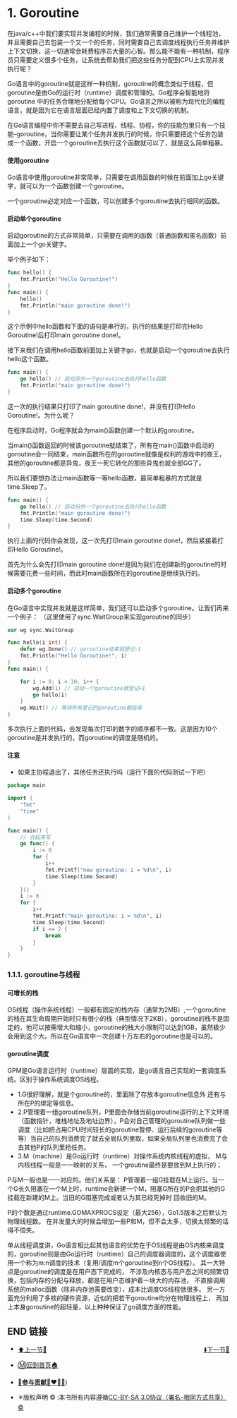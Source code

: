 # 1. Goroutine

在java/c++中我们要实现并发编程的时候，我们通常需要自己维护一个线程池，并且需要自己去包装一个又一个的任务，同时需要自己去调度线程执行任务并维护上下文切换，这一切通常会耗费程序员大量的心智。那么能不能有一种机制，程序员只需要定义很多个任务，让系统去帮助我们把这些任务分配到CPU上实现并发执行呢？

Go语言中的goroutine就是这样一种机制，goroutine的概念类似于线程，但 goroutine是由Go的运行时（runtime）调度和管理的。Go程序会智能地将 goroutine 中的任务合理地分配给每个CPU。Go语言之所以被称为现代化的编程语言，就是因为它在语言层面已经内置了调度和上下文切换的机制。

在Go语言编程中你不需要去自己写进程、线程、协程，你的技能包里只有一个技能–goroutine，当你需要让某个任务并发执行的时候，你只需要把这个任务包装成一个函数，开启一个goroutine去执行这个函数就可以了，就是这么简单粗暴。

#### 使用goroutine

Go语言中使用goroutine非常简单，只需要在调用函数的时候在前面加上go关键字，就可以为一个函数创建一个goroutine。

一个goroutine必定对应一个函数，可以创建多个goroutine去执行相同的函数。

#### 启动单个goroutine

启动goroutine的方式非常简单，只需要在调用的函数（普通函数和匿名函数）前面加上一个go关键字。

举个例子如下：

```go
func hello() {
    fmt.Println("Hello Goroutine!")
}
func main() {
    hello()
    fmt.Println("main goroutine done!")
}
```

这个示例中hello函数和下面的语句是串行的，执行的结果是打印完Hello Goroutine!后打印main goroutine done!。

接下来我们在调用hello函数前面加上关键字go，也就是启动一个goroutine去执行hello这个函数。

```go
func main() {
    go hello() // 启动另外一个goroutine去执行hello函数
    fmt.Println("main goroutine done!")
}
```

这一次的执行结果只打印了main goroutine done!，并没有打印Hello Goroutine!。为什么呢？

在程序启动时，Go程序就会为main()函数创建一个默认的goroutine。

当main()函数返回的时候该goroutine就结束了，所有在main()函数中启动的goroutine会一同结束，main函数所在的goroutine就像是权利的游戏中的夜王，其他的goroutine都是异鬼，夜王一死它转化的那些异鬼也就全部GG了。

所以我们要想办法让main函数等一等hello函数，最简单粗暴的方式就是time.Sleep了。

```go
func main() {
    go hello() // 启动另外一个goroutine去执行hello函数
    fmt.Println("main goroutine done!")
    time.Sleep(time.Second)
}
```

执行上面的代码你会发现，这一次先打印main goroutine done!，然后紧接着打印Hello Goroutine!。

首先为什么会先打印main goroutine done!是因为我们在创建新的goroutine的时候需要花费一些时间，而此时main函数所在的goroutine是继续执行的。

#### 启动多个goroutine

在Go语言中实现并发就是这样简单，我们还可以启动多个goroutine。让我们再来一个例子： （这里使用了sync.WaitGroup来实现goroutine的同步）

```go
var wg sync.WaitGroup

func hello(i int) {
    defer wg.Done() // goroutine结束就登记-1
    fmt.Println("Hello Goroutine!", i)
}
func main() {

    for i := 0; i < 10; i++ {
        wg.Add(1) // 启动一个goroutine就登记+1
        go hello(i)
    }
    wg.Wait() // 等待所有登记的goroutine都结束
}
```

多次执行上面的代码，会发现每次打印的数字的顺序都不一致。这是因为10个goroutine是并发执行的，而goroutine的调度是随机的。

#### 注意

- 如果主协程退出了，其他任务还执行吗（运行下面的代码测试一下吧）

```go
package main

import (
    "fmt"
    "time"
)

func main() {
    // 合起来写
    go func() {
        i := 0
        for {
            i++
            fmt.Printf("new goroutine: i = %d\n", i)
            time.Sleep(time.Second)
        }
    }()
    i := 0
    for {
        i++
        fmt.Printf("main goroutine: i = %d\n", i)
        time.Sleep(time.Second)
        if i == 2 {
            break
        }
    }
}
```

### 1.1.1. goroutine与线程

#### 可增长的栈

OS线程（操作系统线程）一般都有固定的栈内存（通常为2MB）,一个goroutine的栈在其生命周期开始时只有很小的栈（典型情况下2KB），goroutine的栈不是固定的，他可以按需增大和缩小，goroutine的栈大小限制可以达到1GB，虽然极少会用到这个大。所以在Go语言中一次创建十万左右的goroutine也是可以的。

#### goroutine调度

GPM是Go语言运行时（runtime）层面的实现，是go语言自己实现的一套调度系统。区别于操作系统调度OS线程。

- 1.G很好理解，就是个goroutine的，里面除了存放本goroutine信息外 还有与所在P的绑定等信息。
- 2.P管理着一组goroutine队列，P里面会存储当前goroutine运行的上下文环境（函数指针，堆栈地址及地址边界），P会对自己管理的goroutine队列做一些调度（比如把占用CPU时间较长的goroutine暂停、运行后续的goroutine等等）当自己的队列消费完了就去全局队列里取，如果全局队列里也消费完了会去其他P的队列里抢任务。
- 3.M（machine）是Go运行时（runtime）对操作系统内核线程的虚拟， M与内核线程一般是一一映射的关系， 一个groutine最终是要放到M上执行的；

P与M一般也是一一对应的。他们关系是： P管理着一组G挂载在M上运行。当一个G长久阻塞在一个M上时，runtime会新建一个M，阻塞G所在的P会把其他的G 挂载在新建的M上。当旧的G阻塞完成或者认为其已经死掉时 回收旧的M。

P的个数是通过runtime.GOMAXPROCS设定（最大256），Go1.5版本之后默认为物理线程数。 在并发量大的时候会增加一些P和M，但不会太多，切换太频繁的话得不偿失。

单从线程调度讲，Go语言相比起其他语言的优势在于OS线程是由OS内核来调度的，goroutine则是由Go运行时（runtime）自己的调度器调度的，这个调度器使用一个称为m:n调度的技术（复用/调度m个goroutine到n个OS线程）。 其一大特点是goroutine的调度是在用户态下完成的， 不涉及内核态与用户态之间的频繁切换，包括内存的分配与释放，都是在用户态维护着一块大的内存池， 不直接调用系统的malloc函数（除非内存池需要改变），成本比调度OS线程低很多。 另一方面充分利用了多核的硬件资源，近似的把若干goroutine均分在物理线程上， 再加上本身goroutine的超轻量，以上种种保证了go调度方面的性能。

## END 链接
<ul><li><div><a href = '8.md' style='float:left'>⬆️上一节🔗</a><a href = '10.md' style='float: right'>⬇️下一节🔗</a></div></li></ul>

+ [Ⓜ️回到首页🏠](../README.md)

+ [**🫵参与贡献💞❤️‍🔥💖**](https://nsddd.top/archives/contributors))

+ ✴️版权声明 &copy; :本书所有内容遵循[CC-BY-SA 3.0协议（署名-相同方式共享）&copy;](http://zh.wikipedia.org/wiki/Wikipedia:CC-by-sa-3.0协议文本) 

